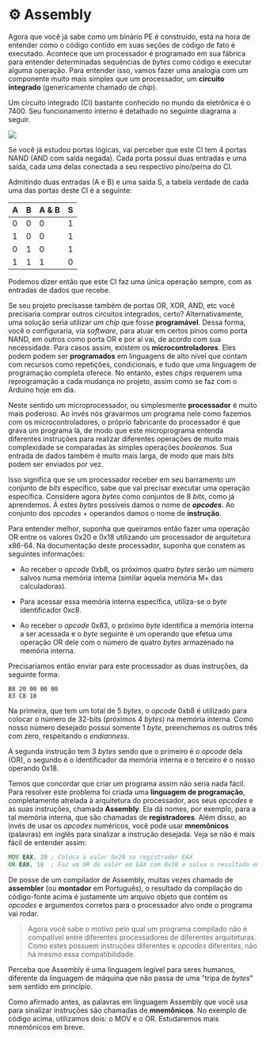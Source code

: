# ⚙️ Assembly

Agora que você já sabe como um binário PE é construído, está na hora de entender como o código contido em suas seções de código de fato é executado. Acontece que um processador é programado em sua fábrica para entender determinadas sequências de _bytes_ como código e executar alguma operação. Para entender isso, vamos fazer uma analogia com um componente muito mais simples que um processador, um **circuito integrado** (genericamente chamado de _chip_).

Um circuito integrado (CI) bastante conhecido no mundo da eletrônica é o 7400. Seu funcionamento interno é detalhado no seguinte diagrama a seguir.

![][image-1]

Se você já estudou portas lógicas, vai perceber que este CI tem 4 portas NAND (AND com saída negada). Cada porta possui duas entradas e uma saída, cada uma delas conectada a seu respectivo pino/perna do CI.

Admitindo duas entradas (A e B) e uma saída S, a tabela verdade de cada uma das portas deste CI é a seguinte:

| A   | B   | A & B | S   |
| --- | --- | ----- | --- |
| 0   | 0   | 0     | 1   |
| 1   | 0   | 0     | 1   |
| 0   | 1   | 0     | 1   |
| 1   | 1   | 1     | 0   |

Podemos dizer então que este CI faz uma única operação sempre, com as entradas de dados que recebe.

Se seu projeto precisasse também de portas OR, XOR, AND, etc você precisaria comprar outros circuitos integrados, certo? Alternativamente, uma solução seria utilizar um _chip_ que fosse **programável**. Dessa forma, você o configuraria, via _software_, para atuar em certos pinos como porta NAND, em outros como porta OR e por aí vai, de acordo com sua necessidade. Para casos assim, existem os **microcontroladores**. Eles podem podem ser **programados** em linguagens de alto nível que contam com recursos como repetições, condicionais, e tudo que uma linguagem de programação completa oferece. No entanto, estes _chips_ requerem uma reprogramação a cada mudança no projeto, assim como se faz com o Arduino hoje em dia.

Neste sentido um microprocessador, ou simplesmente **processador** é muito mais poderoso. Ao invés nós gravarmos um programa nele como fazemos com os microcontroladores, o próprio fabricante do processador é que grava um programa lá, de modo que este microprograma entenda diferentes instruções para realizar diferentes operações de muito mais complexidade se comparadas às simples operações _booleanas_. Sua entrada de dados também é muito mais larga, de modo que mais _bits_ podem ser enviados por vez.

Isso significa que se um processador receber em seu barramento um conjunto de _bits_ específico, sabe que vai precisar executar uma operação específica. Considere agora _bytes_ como conjuntos de 8 _bits_, como já aprendemos. À estes _bytes_ possíveis damos o nome de _**opcodes**_. Ao conjunto dos _opcodes_ + operandos damos o nome de **instrução**.

Para entender melhor, suponha que queiramos então fazer uma operação OR entre os valores 0x20 e 0x18 utilizando um processador de arquitetura x86-64. Na documentação deste processador, suponha que constem as seguintes informações:

* Ao receber o _opcode_ 0xb8, os próximos quatro _bytes_ serão um número salvos numa memória interna (similar àquela memória M+ das calculadoras).

* Para acessar essa memória interna específica, utiliza-se o _byte_ identificador 0xc8.

* Ao receber o _opcode_ 0x83, o próximo _byte_ identifica a memória interna a ser acessada e o _byte_ seguinte é um operando que efetua uma operação OR dele com o número de quatro _bytes_ armazenado na memória interna.

Precisaríamos então enviar para este processador as duas instruções, da seguinte forma:

```
B8 20 00 00 00
83 C8 18
```

Na primeira, que tem um total de 5 _bytes_, o _opcode_ 0xb8 é utilizado para colocar o número de 32-bits (próximos 4 _bytes_) na memória interna. Como nosso número desejado possui somente 1 _byte_, preenchemos os outros três com zero, respeitando o _endianness_.

A segunda instrução tem 3 _bytes_ sendo que o primeiro é o _opcode_ dela (OR), o segundo é o identificador da memória interna e o terceiro é o nosso operando 0x18.

Temos que concordar que criar um programa assim não seria nada fácil. Para resolver este problema foi criada uma **linguagem de programação**, completamente atrelada à arquitetura do processador, aos seus _opcodes_ e às suas instruções, chamada **Assembly**. Ela dá nomes, por exemplo, para a tal memória interna, que são chamadas de **registradores**. Além disso, ao invés de usar os _opcodes_ numéricos, você pode usar **mnemônicos** (palavras) em inglês para sinalizar a instrução desejada. Veja se não é mais fácil de entender assim:

```asm
MOV EAX, 20 ; Coloca o valor 0x20 no registrador EAX
OR EAX, 18  ; Faz um OR do valor em EAX com 0x18 e salva o resultado em EAX
```

De posse de um compilador de Assembly, muitas vezes chamado de  **assembler** (ou **montador** em Português), o resultado da compilação do código-fonte acima é justamente um arquivo objeto que contém os _opcodes_ e argumentos corretos para o processador alvo onde o programa vai rodar.

> Agora você sabe o motivo pelo qual um programa compilado não é compatível entre diferentes processadores de diferentes arquiteturas. Como estes possuem instruções diferentes e _opcodes_ diferentes, não há mesmo essa compatibilidade.

Perceba que Assembly é uma linguagem legível para seres humanos, diferente da linguagem de máquina que não passa de uma "tripa de _bytes_" sem sentido em princípio.

Como afirmado antes, as palavras em linguagem Assembly que você usa para sinalizar instruções são chamadas de **mnemônicos**. No exemplo de código acima, utilizamos dois: o MOV e o OR. Estudaremos mais mnemônicos em breve.

[image-1]:	../.gitbook/assets/7400.png
